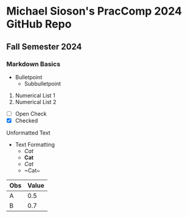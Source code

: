 # Michael Sioson's PracComp 2024 GitHub Repo
## Fall Semester 2024
### Markdown Basics

- Bulletpoint
	- Subbulletpoint
1. Numerical List 1
2. Numerical List 2

-[ ] Open Check
-[x] Checked

Unformatted Text

- Text Formatting
	- _Cat_
	- __Cat__
	- _*Cat*_
	- ~Cat~

| Obs | Value |
|-----|-------|
| A   | 0.5   |
| B   | 0.7   |
